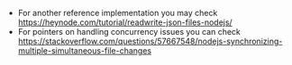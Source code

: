 - For another reference implementation you may check https://heynode.com/tutorial/readwrite-json-files-nodejs/
- For pointers on handling concurrency issues you can check https://stackoverflow.com/questions/57667548/nodejs-synchronizing-multiple-simultaneous-file-changes